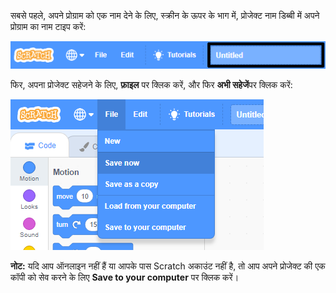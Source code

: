 सबसे पहले, अपने प्रोग्राम को एक नाम देने के लिए, स्क्रीन के ऊपर के भाग में, प्रोजेक्ट नाम डिब्बी में अपने प्रोग्राम का नाम टाइप करें:

![प्रोजेक्ट नाम बॉक्स हाइलाइट किया गया।](images/name-annotated.png)

फिर, अपना प्रोजेक्ट सहेजने के लिए, **फ़ाइल** पर क्लिक करें, और फिर **अभी सहेजें**पर क्लिक करें:

!['File' मेनू में 'अभी सहेजें' को चुनें।](images/save.png)

**नोट:** यदि आप ऑनलाइन नहीं हैं या आपके पास Scratch अकाउंट नहीं है, तो आप अपने प्रोजेक्ट की एक कॉपी को सेव करने के लिए **Save to your computer** पर क्लिक करें।